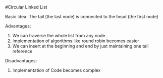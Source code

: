 #Circular Linked List

Basic Idea: The tail (the last node) is connected to the head (the first node)

Advantages: 
1. We can traverse the whole list from any node
2. Implementation of algorithms like round robin becomes easier
3. We can insert at the beginning and end by just maintaining one tail reference

Disadvantages:
1. Implementation of Code becomes complex